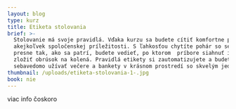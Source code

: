 ```yaml
---
layout: blog
type: kurz
title: Etiketa stolovania
brief: >-
  Stolovanie má svoje pravidlá. Vďaka kurzu sa budete cítiť komfortne pri
  akejkoľvek spoločenskej príležitosti. S ľahkosťou chytíte pohár so sektom
  presne tak, ako sa patrí, budete vedieť, po ktorom  príbore siahnuť i ako
  zložiť obrúsok na kolená. Pravidlá etikety si zautomatizujete a budete si
  sebavedomo užívať večere a bankety v krásnom prostredí so skvelým jedlom.
thumbnail: /uploads/etiketa-stolovania-1-.jpg
book: nie
---
```

viac info čoskoro
